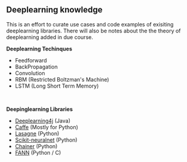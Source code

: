 ## Deeplearning knowledge

This is an effort to curate use cases and code examples of exisiting deeplearning libraries. There will also be notes about the the theory of deeplearning added in due course. 

**Deeplearning Techinques**
- Feedforward
- BackPropagation
- Convolution
- RBM (Restricted Boltzman's Machine)
- LSTM (Long Short Term Memory)

<br>

**Deepinglearning Libraries**

- [Deeplearning4j](https://github.com/deeplearning4j/deeplearning4j) (Java)
- [Caffe](http://caffe.berkeleyvision.org/tutorial/) (Mostly for Python)
- [Lasagne](https://lasagne.readthedocs.org/en/latest/user/installation.html) (Python)
- [Scikit-neuralnet](http://scikit-neuralnetwork.readthedocs.org/en/latest/) (Python)
- [Chainer](http://chainer.readthedocs.org/en/latest/reference/optimizers.html) (Python)
- [FANN](http://leenissen.dk/fann/html/files2/gettingstarted-txt.html) (Python / C)
